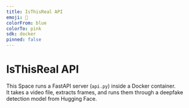 ```yaml
---
title: IsThisReal API
emoji: 🎥
colorFrom: blue
colorTo: pink
sdk: docker
pinned: false
---
```


# IsThisReal API

This Space runs a FastAPI server (`api.py`) inside a Docker container.  
It takes a video file, extracts frames, and runs them through a deepfake detection model from Hugging Face.
